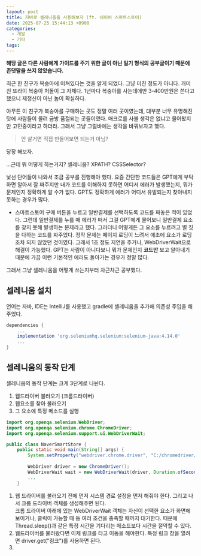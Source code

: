 ```yaml
---
layout: post
title: 자바로 셀레니움을 사용해보자 (ft. 네이버 스마트스토어)
date: 2025-07-25 15:44:13 +0900
categories:
  - 개발
  - 기타
tags:
---
```

**해당 글은 다른 사람에게 가이드를 주기 위한 글이 아닌 일기 형식의 공부글이기 때문에 존댓말을 쓰지 않았습니다.**

최근 한 친구가 복숭아에 미쳐있다는 것을 알게 되었다. 그냥 미친 정도가 아니다. 개미친 또라이 복숭아 처돌이 그 자체다. 1년마다 복숭아를 사는데에만 3-400만원은 쓴다고 했으니 제정신이 아닌 놈이 확실하다. 

아무튼 이 친구가 복숭아를 구매하는 곳도 정말 여러 곳이였는데, 대부분 너무 유명해진 탓에 사람들이 몰려 금방 품절되는 곳들이였다. 매크로를 사볼 생각은 없냐고 물어봤지만 고민중이라고 하더라. 그래서 그냥 그럴바에는 생각을 바꿔보자고 했다.

> 안 살거면 직접 만들어보면 되는거 아님?

당장 해보자.

...근데 뭐 어떻게 하는거지? 셀레니움? XPATH? CSSSelector?

낯선 단어들이 나와서 조금 공부를 진행해야 했다. 요즘 간단한 코드들은 GPT에게 부탁하면 알아서 잘 짜주지만 내가 코드를 이해하지 못하면 어디서 에러가 발생했는지, 뭐가 문제인지 정확하게 알 수가 없다. GPT도 정확하게 에러가 어디서 유발되는지 찾아내지 못하는 경우가 많다.
- 스마트스토어 구매 버튼을 누르고 일반결제를 선택하도록 코드를 짜놓은 적이 있었다. 그런데 일반결제를 누를 때 에러가 떠서 그걸 GPT에게 물어보니 일반결제 요소를 찾지 못해 발생하는 문제라고 했다. 그러더니 어떻게든 그 요소를 누르려고 별 짓을 다하는 코드를 짜주었다. 정작 문제는 페이지 로딩이 느려서 애초에 요소가 로딩조차 되지 않았던 것이였다. 그래서 1초 정도 지연을 주거나, WebDriverWait으로 해결이 가능했다. GPT는 사람이 아니다보니 뭐가 문제인지 **코드만** 보고 알아내기 때문에 가끔 이런 기본적인 에러도 돌아가는 경우가 정말 많다. 

그래서 그냥 셀레니움을 어떻게 쓰는지부터 차근차근 공부했다. 

## 셀레니움 설치

언어는 자바, IDE는 IntelliJ를 사용했고 gradle에 셀레니움을 추가해 의존성 주입을 해주었다.

```gradle
dependencies {
	...
	implementation 'org.seleniumhq.selenium:selenium-java:4.14.0'
	...
}
```

## 셀레니움의 동작 단계
셀레니움의 동작 단계는 크게 3단계로 나뉜다.

 1. 웹드라이버 불러오기 (크롬드라이버)
 2. 웹요소를 찾아 불러오기
 3. 그 요소에 특정 메소드를 실행

```java
import org.openqa.selenium.WebDriver;
import org.openqa.selenium.chrome.ChromeDriver;
import org.openqa.selenium.support.ui.WebDriverWait;

public class NaverSmartStore {  
    public static void main(String[] args) {  
        System.setProperty("webdriver.chrome.driver", "C:/chromedriver/chromedriver.exe");
        
        WebDriver driver = new ChromeDriver();  
		WebDriverWait wait = new WebDriverWait(driver, Duration.ofSeconds(10));
		...
    }
```


1. 웹 드라이버를 불러오기 전에 먼저 시스템 경로 설정을 먼저 해줘야 한다. 그리고 나서 크롬 드라이버 객체를 생성해주면 된다. <br>크롬 드라이버 아래에 있는 WebDriverWait 객체는 자신이 선택한 요소가 화면에 보이거나, 클릭이 가능할 때 등 여러 조건을 충족할 때까지 대기한다. 때문에 Thread.sleep()과 같은 특정 시간을 기다리는 메소드보다 시간을 절약할 수 있다.
2. 웹드라이버를 불러왔다면 이제 링크를 타고 이동을 해야한다. 특정 링크 창을 열려면 driver.get("링크")를 사용하면 된다.
3. 






